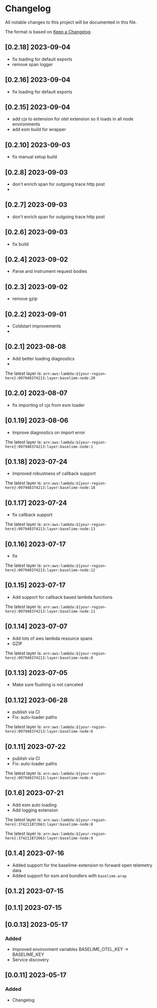 # Changelog

All notable changes to this project will be documented in this file.


The format is based on [Keep a Changelog](https://keepachangelog.com/en/1.0.0/).

## [0.2.18] 2023-09-04

- fix loading for default exports
- remove span logger

## [0.2.16] 2023-09-04

- fix loading for default exports
  
## [0.2.15] 2023-09-04

- add cjs to extension for otel extension so it loads in all node environments
- add esm build for wrapper
## [0.2.10] 2023-09-03

- fix manual setup build
  
## [0.2.8] 2023-09-03

- don't enrich span for outgoing trace http post
- 
## [0.2.7] 2023-09-03

- don't enrich span for outgoing trace http post
  
## [0.2.6] 2023-09-03

- fix build

## [0.2.4] 2023-09-02

- Parse and instrument request bodies
  
## [0.2.3] 2023-09-02

- remove gzip
  
## [0.2.2] 2023-09-01

- Coldstart improvements
- 
## [0.2.1] 2023-08-08

- Add better loading diagnostics
- 
 
 The latest layer is: `arn:aws:lambda:${your-region-here}:097948374213:layer:baselime-node:20`

## [0.2.0] 2023-08-07

- fix importing of cjs from esm loader
  

## [0.1.19] 2023-08-06

- Improve diagnostics on import error
 
 The latest layer is: `arn:aws:lambda:${your-region-here}:097948374213:layer:baselime-node:1`

## [0.1.18] 2023-07-24

- Improved robustness of callback support

 
 The latest layer is: `arn:aws:lambda:${your-region-here}:097948374213:layer:baselime-node:18`

## [0.1.17] 2023-07-24

- fix callback support

 
 The latest layer is: `arn:aws:lambda:${your-region-here}:097948374213:layer:baselime-node:13`

## [0.1.16] 2023-07-17

- fix
 
 The latest layer is: `arn:aws:lambda:${your-region-here}:097948374213:layer:baselime-node:12`

## [0.1.15] 2023-07-17

- Add support for callback based lambda functions


 
 The latest layer is: `arn:aws:lambda:${your-region-here}:097948374213:layer:baselime-node:11`

## [0.1.14] 2023-07-07

- Add lots of aws lambda resource spans
- GZIP

 
 The latest layer is: `arn:aws:lambda:${your-region-here}:097948374213:layer:baselime-node:8`

## [0.1.13] 2023-07-05

- Make sure flushing is not canceled

## [0.1.12] 2023-06-28

- publish via CI
- Fix: auto-loader paths

 The latest layer is: `arn:aws:lambda:${your-region-here}:097948374213:layer:baselime-node:6`

## [0.1.11] 2023-07-22

- publish via CI
- Fix: auto-loader paths

 
 The latest layer is: `arn:aws:lambda:${your-region-here}:097948374213:layer:baselime-node:4`

## [0.1.6] 2023-07-21

- Add esm auto loading
- Add logging extension

 
 The latest layer is: `arn:aws:lambda:${your-region-here}:374211872663:layer:baselime-node:8`

 
 The latest layer is: `arn:aws:lambda:${your-region-here}:374211872663:layer:baselime-node:9`

## [0.1.4] 2023-07-16

- Added support for the baselime-extension to forward open telemetry data
- Added support for esm and bundlers with `baselime.wrap`
  
## [0.1.2] 2023-07-15

## [0.1.1] 2023-07-15

## [0.0.13] 2023-05-17

### Added
- Improved environment variables BASELIME_OTEL_KEY -> BASELIME_KEY
- Service discovery

## [0.0.11] 2023-05-17

### Added
- Changelog

